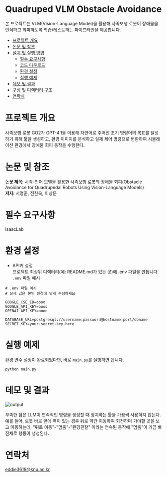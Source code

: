 # Quadruped VLM Obstacle Avoidance

본 프로젝트는 VLM(Vision-Language Model)을 활용해 사족보행 로봇이 장애물을 인식하고 회피하도록 학습/테스트하는 파이프라인을 제공합니다.

<!-- TOC -->
- [프로젝트 개요](#프로젝트-개요)
- [논문 및 참조](#논문-및-참조)
- [설치 및 실행 방법](#설치-및-실행-방법)
  - [필수 요구사항](#필수-요구사항)
  - [코드 다운로드](#코드-다운로드)
  - [환경 설정](#환경-설정)
  - [실행 예제](#실행-예제)
- [데모 및 결과](#데모-및-결과)
- [구성 및 디렉터리 구조](#구성-및-디렉터리-구조)
- [연락처](#연락처)
<!-- /TOC -->


# 프로젝트 개요
사족보행 로봇 GO2가 GPT-4.1을 이용해 자연어로 주어진 초기 명령어의 목표를 달성하기 위해 툴을 생성하고, 환경 이미지를 분석하고 실제 제어 명령으로 변환하여 시물레이션 환경에서 장애물 회피 동작을 수행한다.

# 논문 및 참조
**논문 제목**: 시각-언어 모델을 활용한 사족보행 로봇의 장애물 회피(Obstacle Avoidance for Quadrupedal Robots Using Vision-Language Models)  
**저자**: 서명준, 전찬욱, 이상문

# 필수 요구사항
IsaacLab

# 환경 설정
 - API키 설정  
프로젝트 최상위 디렉터리(예: README.md가 있는 곳)에 .env 파일을 만듭니다.  
`.env` 파일 예시

```
# .env 파일 예시
# 실제 값은 본인 환경에 맞게 수정하세요

GOOGLE_CSE_ID=oooo
GOOGLE_API_KEY=oooo
OPENAI_API_KEY=oooo

DATABASE_URL=postgresql://username:password@hostname:port/dbname
SECRET_KEY=your-secret-key-here
```

# 실행 예제
환경 변수 설정이 완료되었다면, 바로 `main.py`를 실행하면 됩니다.
```
python main.py
```

# 데모 및 결과
![output](https://github.com/user-attachments/assets/de52a860-8b92-4864-a9fc-9940c4b678de)

부족한 점은 LLM이 연속적인 명령을 생성할 때 정지하는 툴을 가끔씩 사용하지 않는다. 예를 들어,  로봇 바로 앞에 벽이 있는 경우 뒤로 약간 이동하여 회전하며 가야할 곳을 보고 이동하는데, "뒤로 이동"-"멈춤"-"환경관찰" 이라는 연속된 동작에 "멈춤"이 가끔 빠진채로 행동이 생성된다.


# 연락처
eddie3618@knu.ac.kr
